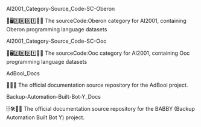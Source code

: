 
AI2001_Category-Source_Code-SC-Oberon

🧠️🖥️2️⃣️0️⃣️0️⃣️1️⃣️💾️📜️ The sourceCode:Oberon category for AI2001, containing Oberon programming language datasets

AI2001_Category-Source_Code-SC-Ooc

🧠️🖥️2️⃣️0️⃣️0️⃣️1️⃣️💾️📜️ The sourceCode:Ooc category for AI2001, containing Ooc programming language datasets

AdBool_Docs

🚫️🅱️📖️ The official documentation source repository for the AdBool project.

Backup-Automation-Built-Bot-Y_Docs

🗄️🛠️🤖️📖️ The official documentation source repository for the BABBY (Backup Automation Built Bot Y) project.

